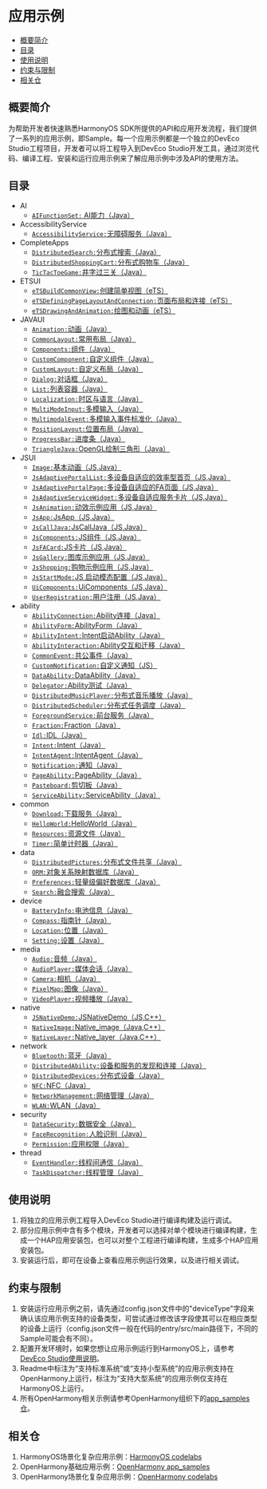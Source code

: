 # 应用示例

-   [概要简介](#section1470103520301)
-   [目录](#sectionMenu)
-   [使用说明](#section17988202503116)
-   [约束与限制](#section18841871178)
-   [相关仓](#section741114082513)

## 概要简介

为帮助开发者快速熟悉HarmonyOS SDK所提供的API和应用开发流程，我们提供了一系列的应用示例，即Sample。每一个应用示例都是一个独立的DevEco Studio工程项目，开发者可以将工程导入到DevEco Studio开发工具，通过浏览代码、编译工程、安装和运行应用示例来了解应用示例中涉及API的使用方法。

## 目录<a name="sectionMenu"></a>
- AI
  - [`AIFunctionSet:` AI能力（Java）](https://gitee.com/harmonyos/harmonyos_app_samples/tree/master/AI/AIFunctionSet)
- AccessibilityService 
  - [`AccessibilityService:`无障碍服务（Java）](https://gitee.com/harmonyos/harmonyos_app_samples/tree/master/AccessibilityService/AccessibilityService)
- CompleteApps
  - [`DistributedSearch:`分布式搜索（Java）](https://gitee.com/harmonyos/harmonyos_app_samples/tree/master/CompleteApps/DistributedSearch) 
  - [`DistributedShoppingCart:`分布式购物车（Java）](https://gitee.com/harmonyos/harmonyos_app_samples/tree/master/CompleteApps/DistributedShoppingCart) 
  - [`TicTacToeGame:`井字过三关（Java）](https://gitee.com/harmonyos/harmonyos_app_samples/tree/master/CompleteApps/TicTacToeGame) 
- ETSUI
  - [`eTSBuildCommonView:`创建简单视图（eTS）](https://gitee.com/harmonyos/harmonyos_app_samples/tree/master/ETSUI/eTSBuildCommonView) 
  - [`eTSDefiningPageLayoutAndConnection:`页面布局和连接（eTS）](https://gitee.com/harmonyos/harmonyos_app_samples/tree/master/ETSUI/eTSDefiningPageLayoutAndConnection) 
  - [`eTSDrawingAndAnimation:`绘图和动画（eTS）](https://gitee.com/harmonyos/harmonyos_app_samples/tree/master/ETSUI/eTSDrawingAndAnimation) 
- JAVAUI
  - [`Animation:`动画（Java）](https://gitee.com/harmonyos/harmonyos_app_samples/tree/master/JAVAUI/Animation) 
  - [`CommonLayout:`常用布局（Java）](https://gitee.com/harmonyos/harmonyos_app_samples/tree/master/JAVAUI/CommonLayout)   
  - [`Components:`组件（Java）](https://gitee.com/harmonyos/harmonyos_app_samples/tree/master/JAVAUI/Components) 
  - [`CustomComponent:`自定义组件（Java）](https://gitee.com/harmonyos/harmonyos_app_samples/tree/master/JAVAUI/CustomComponent)   
  - [`CustomLayout:`自定义布局（Java）](https://gitee.com/harmonyos/harmonyos_app_samples/tree/master/JAVAUI/CustomLayout) 
  - [`Dialog:`对话框（Java）](https://gitee.com/harmonyos/harmonyos_app_samples/tree/master/JAVAUI/Dialog) 
  - [`List:`列表容器（Java）](https://gitee.com/harmonyos/harmonyos_app_samples/tree/master/JAVAUI/List) 
  - [`Localization:`时区与语言（Java）](https://gitee.com/harmonyos/harmonyos_app_samples/tree/master/JAVAUI/Localization) 
  - [`MultiModeInput:`多模输入（Java）](https://gitee.com/harmonyos/harmonyos_app_samples/tree/master/JAVAUI/MultiModeInput) 
  - [`MultimodalEvent:`多模输入事件标准化（Java）](https://gitee.com/harmonyos/harmonyos_app_samples/tree/master/JAVAUI/MultimodalEvent) 
  - [`PositionLayout:`位置布局（Java）](https://gitee.com/harmonyos/harmonyos_app_samples/tree/master/JAVAUI/PositionLayout) 
  - [`ProgressBar:`进度条（Java）](https://gitee.com/harmonyos/harmonyos_app_samples/tree/master/JAVAUI/ProgressBar) 
  - [`TriangleJava:`OpenGL绘制三角形（Java）](https://gitee.com/harmonyos/harmonyos_app_samples/tree/master/JAVAUI/TriangleJava)   
- JSUI
  - [`Image:`基本动画（JS,Java）](https://gitee.com/harmonyos/harmonyos_app_samples/tree/master/JSUI/Image) 
  - [`JsAdaptivePortalList:`多设备自适应的效率型首页（JS,Java）](https://gitee.com/harmonyos/harmonyos_app_samples/tree/master/JSUI/JsAdaptivePortalList) 
  - [`JsAdaptivePortalPage:`多设备自适应的FA页面（JS,Java）](https://gitee.com/harmonyos/harmonyos_app_samples/tree/master/JSUI/JsAdaptivePortalPage) 
  - [`JsAdaptiveServiceWidget:`多设备自适应服务卡片（JS,Java）](https://gitee.com/harmonyos/harmonyos_app_samples/tree/master/JSUI/JsAdaptiveServiceWidget) 
  - [`JsAnimation:`动效示例应用（JS,Java）](https://gitee.com/harmonyos/harmonyos_app_samples/tree/master/JSUI/JsAnimation) 
  - [`JsApp:`JsApp（JS,Java）](https://gitee.com/harmonyos/harmonyos_app_samples/tree/master/JSUI/JsApp) 
  - [`JsCallJava:`JsCallJava（JS,Java）](https://gitee.com/harmonyos/harmonyos_app_samples/tree/master/JSUI/JsCallJava) 
  - [`JsComponents:`JS组件（JS,Java）](https://gitee.com/harmonyos/harmonyos_app_samples/tree/master/JSUI/JsComponents) 
  - [`JsFACard:`JS卡片（JS,Java）](https://gitee.com/harmonyos/harmonyos_app_samples/tree/master/JSUI/JsFACard) 
  - [`JsGallery:`图库示例应用（JS,Java）](https://gitee.com/harmonyos/harmonyos_app_samples/tree/master/JSUI/JsGallery) 
  - [`JsShopping:`购物示例应用（JS,Java）](https://gitee.com/harmonyos/harmonyos_app_samples/tree/master/JSUI/JsShopping) 
  - [`JsStartMode:`JS 启动模态配置（JS,Java）](https://gitee.com/harmonyos/harmonyos_app_samples/tree/master/JSUI/JsStartMode) 
  - [`UiComponents:`UiComponents（JS,Java）](https://gitee.com/harmonyos/harmonyos_app_samples/tree/master/JSUI/UiComponents) 
  - [`UserRegistration:`用户注册（JS,Java）](https://gitee.com/harmonyos/harmonyos_app_samples/tree/master/JSUI/UserRegistration)   
- ability
  - [`AbilityConnection:`Ability连接（Java）](https://gitee.com/harmonyos/harmonyos_app_samples/tree/master/ability/AbilityConnection)   
  - [`AbilityForm:`AbilityForm（Java）](https://gitee.com/harmonyos/harmonyos_app_samples/tree/master/ability/AbilityForm)   
  - [`AbilityIntent:`Intent启动Ability（Java）](https://gitee.com/harmonyos/harmonyos_app_samples/tree/master/ability/AbilityIntent)   
  - [`AbilityInteraction:`Ability交互和迁移（Java）](https://gitee.com/harmonyos/harmonyos_app_samples/tree/master/ability/AbilityInteraction)   
  - [`CommonEvent:`共公事件（Java）](https://gitee.com/harmonyos/harmonyos_app_samples/tree/master/ability/CommonEvent)   
  - [`CustomNotification:`自定义通知（JS）](https://gitee.com/harmonyos/harmonyos_app_samples/tree/master/ability/CustomNotification)   
  - [`DataAbility:`DataAbility（Java）](https://gitee.com/harmonyos/harmonyos_app_samples/tree/master/ability/DataAbility)   
  - [`Delegator:`Ability测试（Java）](https://gitee.com/harmonyos/harmonyos_app_samples/tree/master/ability/Delegator)   
  - [`DistributedMusicPlayer:`分布式音乐播放（Java）](https://gitee.com/harmonyos/harmonyos_app_samples/tree/master/ability/DistributedMusicPlayer)   
  - [`DistributedScheduler:`分布式任务调度（Java）](https://gitee.com/harmonyos/harmonyos_app_samples/tree/master/ability/DistributedScheduler)   
  - [`ForegroundService:`前台服务（Java）](https://gitee.com/harmonyos/harmonyos_app_samples/tree/master/ability/ForegroundService)   
  - [`Fraction:`Fraction（Java）](https://gitee.com/harmonyos/harmonyos_app_samples/tree/master/ability/Fraction)   
  - [`Idl:`IDL（Java）](https://gitee.com/harmonyos/harmonyos_app_samples/tree/master/ability/Idl)   
  - [`Intent:`Intent（Java）](https://gitee.com/harmonyos/harmonyos_app_samples/tree/master/ability/Intent) 
  - [`IntentAgent:`IntentAgent（Java）](https://gitee.com/harmonyos/harmonyos_app_samples/tree/master/ability/IntentAgent) 
  - [`Notification:`通知（Java）](https://gitee.com/harmonyos/harmonyos_app_samples/tree/master/ability/Notification) 
  - [`PageAbility:`PageAbility（Java）](https://gitee.com/harmonyos/harmonyos_app_samples/tree/master/ability/PageAbility) 
  - [`Pasteboard:`剪切板（Java）](https://gitee.com/harmonyos/harmonyos_app_samples/tree/master/ability/Pasteboard) 
  - [`ServiceAbility:`ServiceAbility（Java）](https://gitee.com/harmonyos/harmonyos_app_samples/tree/master/ability/ServiceAbility) 
- common
  - [`Download:`下载服务（Java）](https://gitee.com/harmonyos/harmonyos_app_samples/tree/master/common/Download)
  - [`HelloWorld:`HelloWorld（Java）](https://gitee.com/harmonyos/harmonyos_app_samples/tree/master/common/HelloWorld)
  - [`Resources:`资源文件（Java）](https://gitee.com/harmonyos/harmonyos_app_samples/tree/master/common/Resources)
  - [`Timer:`简单计时器（Java）](https://gitee.com/harmonyos/harmonyos_app_samples/tree/master/common/Timer)
- data
  - [`DistributedPictures:`分布式文件共享（Java）](https://gitee.com/harmonyos/harmonyos_app_samples/tree/master/data/DistributedPictures)
  - [`ORM:`对象关系映射数据库（Java）](https://gitee.com/harmonyos/harmonyos_app_samples/tree/master/data/ORM)
  - [`Preferences:`轻量级偏好数据库（Java）](https://gitee.com/harmonyos/harmonyos_app_samples/tree/master/data/Preferences)	
  - [`Search:`融合搜索（Java）](https://gitee.com/harmonyos/harmonyos_app_samples/tree/master/data/Search)	
- device
  - [`BatteryInfo:`电池信息（Java）](https://gitee.com/harmonyos/harmonyos_app_samples/tree/master/device/BatteryInfo)	
  - [`Compass:`指南针（Java）](https://gitee.com/harmonyos/harmonyos_app_samples/tree/master/device/Compass)	
  - [`Location:`位置（Java）](https://gitee.com/harmonyos/harmonyos_app_samples/tree/master/device/Location)	
  - [`Setting:`设置（Java）](https://gitee.com/harmonyos/harmonyos_app_samples/tree/master/device/Setting)	  
- media
  - [`Audio:`音频（Java）](https://gitee.com/harmonyos/harmonyos_app_samples/tree/master/media/Audio)
  - [`AudioPlayer:`媒体会话（Java）](https://gitee.com/harmonyos/harmonyos_app_samples/tree/master/media/AudioPlayer)
  - [`Camera:`相机（Java）](https://gitee.com/harmonyos/harmonyos_app_samples/tree/master/media/Camera)
  - [`PixelMap:`图像（Java）](https://gitee.com/harmonyos/harmonyos_app_samples/tree/master/media/PixelMap)
  - [`VideoPlayer:`视频播放（Java）](https://gitee.com/harmonyos/harmonyos_app_samples/tree/master/media/VideoPlayer)  
- native
  - [`JSNativeDemo:`JSNativeDemo（JS,C++）](https://gitee.com/harmonyos/harmonyos_app_samples/tree/master/native/JSNativeDemo) 
  - [`NativeImage:`Native_image（Java,C++）](https://gitee.com/harmonyos/harmonyos_app_samples/tree/master/native/NativeImage) 
  - [`NativeLayer:`Native_layer（Java,C++）](https://gitee.com/harmonyos/harmonyos_app_samples/tree/master/native/NativeLayer)   
- network
  - [`Bluetooth:`蓝牙（Java）](https://gitee.com/harmonyos/harmonyos_app_samples/tree/master/network/Bluetooth)
  - [`DistributedAbility:`设备和服务的发现和连接（Java）](https://gitee.com/harmonyos/harmonyos_app_samples/tree/master/network/DistributedAbility)
  - [`DistributedDevices:`分布式设备（Java）](https://gitee.com/harmonyos/harmonyos_app_samples/tree/master/network/DistributedDevices)
  - [`NFC:`NFC（Java）](https://gitee.com/harmonyos/harmonyos_app_samples/tree/master/network/NFC)
  - [`NetworkManagement:`网络管理（Java）](https://gitee.com/harmonyos/harmonyos_app_samples/tree/master/network/NetworkManagement)
  - [`WLAN:`WLAN（Java）](https://gitee.com/harmonyos/harmonyos_app_samples/tree/master/network/WLAN)  
- security
  - [`DataSecurity:`数据安全（Java）](https://gitee.com/harmonyos/harmonyos_app_samples/tree/master/security/DataSecurity)  
  - [`FaceRecognition:`人脸识别（Java）](https://gitee.com/harmonyos/harmonyos_app_samples/tree/master/security/FaceRecognition)  
  - [`Permission:`应用权限（Java）](https://gitee.com/harmonyos/harmonyos_app_samples/tree/master/security/Permission)    
- thread
  - [`EventHandler:`线程间通信（Java）](https://gitee.com/harmonyos/harmonyos_app_samples/tree/master/thread/EventHandler)  
  - [`TaskDispatcher:`线程管理（Java）](https://gitee.com/harmonyos/harmonyos_app_samples/tree/master/thread/TaskDispatcher)  
  
## 使用说明

1.  将独立的应用示例工程导入DevEco Studio进行编译构建及运行调试。
2.  部分应用示例中含有多个模块，开发者可以选择对单个模块进行编译构建，生成一个HAP应用安装包，也可以对整个工程进行编译构建，生成多个HAP应用安装包。
3.  安装运行后，即可在设备上查看应用示例运行效果，以及进行相关调试。

## 约束与限制

1.  安装运行应用示例之前，请先通过config.json文件中的"deviceType"字段来确认该应用示例支持的设备类型，可尝试通过修改该字段使其可以在相应类型的设备上运行（config.json文件一般在代码的entry/src/main路径下，不同的Sample可能会有不同）。
2.  配置开发环境时，如果您想让应用示例运行到HarmonyOS上，请参考[DevEco Studio使用说明](https://developer.harmonyos.com/cn/docs/documentation/doc-guides/tools_overview-0000001053582387)。
3.  Readme中标注为“支持标准系统”或“支持小型系统”的应用示例支持在OpenHarmony上运行，标注为“支持大型系统”的应用示例仅支持在HarmonyOS上运行。
4.  所有OpenHarmony相关示例请参考OpenHarmony组织下的[app_samples仓](https://gitee.com/openharmony/app_samples)。

## 相关仓

1.  HarmonyOS场景化复杂应用示例：[HarmonyOS codelabs](https://gitee.com/harmonyos/harmonyos_codelabs)
2.  OpenHarmony基础应用示例：[OpenHarmony app_samples](https://gitee.com/openharmony/app_samples)
3.  OpenHarmony场景化复杂应用示例：[OpenHarmony codelabs](https://gitee.com/openharmony/codelabs)



